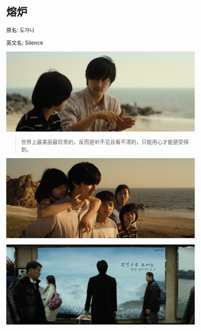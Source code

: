 # 熔炉
原名: 도가니

英文名: Silence

![](/res/Silence_1.jpg)

> 世界上最美丽最珍贵的，反而是听不见且看不清的，只能用心才能感受得到。

![](/res/Silence_2.jpg)

![](/res/Silence_3.jpg)